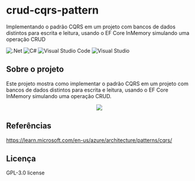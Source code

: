 # crud-cqrs-pattern
Implementando o padrão CQRS em um projeto com bancos de dados distintos para escrita e leitura, usando o EF Core InMemory simulando uma operação CRUD

![.Net](https://img.shields.io/badge/.NET-5C2D91?style=for-the-badge&logo=.net&logoColor=white)
![C#](https://img.shields.io/badge/c%23-%23239120.svg?style=for-the-badge&logo=c-sharp&logoColor=white)
![Visual Studio Code](https://img.shields.io/badge/Visual%20Studio%20Code-0078d7.svg?style=for-the-badge&logo=visual-studio-code&logoColor=white)
![Visual Studio](https://img.shields.io/badge/Visual%20Studio-5C2D91.svg?style=for-the-badge&logo=visual-studio&logoColor=white)

## Sobre o projeto
Este projeto mostra como implementar o padrão CQRS em um projeto com bancos de dados distintos para escrita e leitura, usando o EF Core InMemory simulando uma operação CRUD.

<div align="center">
    <img src="https://github.com/jfs-dev/crud-cqrs-pattern/assets/54154628/e88c841a-55c5-4711-bd97-25803e2713b9"</img>
</div>

## Referências
https://learn.microsoft.com/en-us/azure/architecture/patterns/cqrs/

## Licença
GPL-3.0 license
